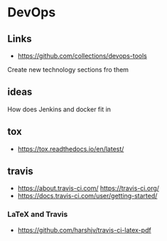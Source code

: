 DevOps
======

Links
-----

* <https://github.com/collections/devops-tools>

Create new technology sections fro them

ideas
-----

How does Jenkins and docker fit in

tox
---

* <https://tox.readthedocs.io/en/latest/>

travis
------

* <https://about.travis-ci.com/> <https://travis-ci.org/>
* <https://docs.travis-ci.com/user/getting-started/>

### LaTeX and Travis

* <https://github.com/harshjv/travis-ci-latex-pdf>
